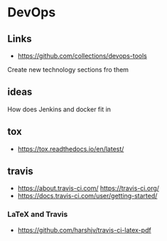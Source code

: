 DevOps
======

Links
-----

* <https://github.com/collections/devops-tools>

Create new technology sections fro them

ideas
-----

How does Jenkins and docker fit in

tox
---

* <https://tox.readthedocs.io/en/latest/>

travis
------

* <https://about.travis-ci.com/> <https://travis-ci.org/>
* <https://docs.travis-ci.com/user/getting-started/>

### LaTeX and Travis

* <https://github.com/harshjv/travis-ci-latex-pdf>
